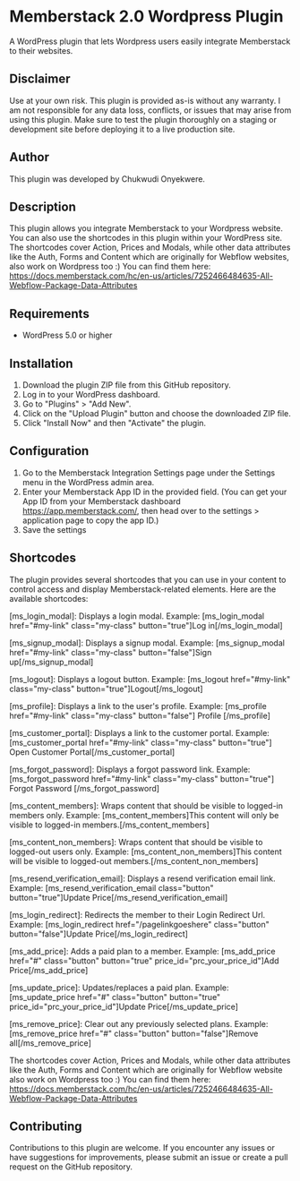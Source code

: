 # Memberstack 2.0 Wordpress Plugin

A WordPress plugin that lets Wordpress users easily integrate Memberstack to their websites.

## Disclaimer
Use at your own risk. This plugin is provided as-is without any warranty. I am not responsible for any data loss, conflicts, or issues that may arise from using this plugin. Make sure to test the plugin thoroughly on a staging or development site before deploying it to a live production site.

## Author
This plugin was developed by Chukwudi Onyekwere.

## Description

This plugin allows you integrate Memberstack to your Wordpress website. You can also use the shortcodes in this plugin within your WordPress site. The shortcodes cover Action, Prices and Modals, while other data attributes like the Auth, Forms and Content which are originally for Webflow websites, also work on Wordpress too :) You can find them here: https://docs.memberstack.com/hc/en-us/articles/7252466484635-All-Webflow-Package-Data-Attributes



## Requirements

- WordPress 5.0 or higher


## Installation

1. Download the plugin ZIP file from this GitHub repository.
2. Log in to your WordPress dashboard.
3. Go to "Plugins" > "Add New".
4. Click on the "Upload Plugin" button and choose the downloaded ZIP file.
5. Click "Install Now" and then "Activate" the plugin.

## Configuration

1. Go to the Memberstack Integration Settings page under the Settings menu in the WordPress admin area.
2. Enter your Memberstack App ID in the provided field. (You can get your App ID from your Memberstack dashboard https://app.memberstack.com/, then head over to the settings > application page to copy the app ID.)
3. Save the settings


## Shortcodes

The plugin provides several shortcodes that you can use in your content to control access and display Memberstack-related elements. Here are the available shortcodes:

   [ms_login_modal]: Displays a login modal. Example: [ms_login_modal href="#my-link" class="my-class" button="true"]Log in[/ms_login_modal]
   
   [ms_signup_modal]: Displays a signup modal. Example: [ms_signup_modal href="#my-link" class="my-class" button="false"]Sign up[/ms_signup_modal]
   
   [ms_logout]: Displays a logout button.  Example: [ms_logout href="#my-link" class="my-class" button="true"]Logout[/ms_logout]
   
   [ms_profile]: Displays a link to the user's profile. Example: [ms_profile href="#my-link" class="my-class" button="false"] Profile [/ms_profile]
   
   [ms_customer_portal]: Displays a link to the customer portal. Example: [ms_customer_portal href="#my-link" class="my-class" button="true"] Open Customer Portal[/ms_customer_portal]
   
   [ms_forgot_password]: Displays a forgot password link. Example: [ms_forgot_password href="#my-link" class="my-class" button="true"] Forgot Password [/ms_forgot_password]
   
   [ms_content_members]: Wraps content that should be visible to logged-in members only. Example: [ms_content_members]This content will only be visible to logged-in members.[/ms_content_members]
   
   [ms_content_non_members]: Wraps content that should be visible to logged-out users only. Example: [ms_content_non_members]This content will be visible to logged-out members.[/ms_content_non_members]
   
   [ms_resend_verification_email]: Displays a resend verification email link. Example: [ms_resend_verification_email class="button" button="true"]Update Price[/ms_resend_verification_email]
   
   [ms_login_redirect]: Redirects the member to their Login Redirect Url. Example: [ms_login_redirect href="/pagelinkgoeshere" class="button" button="false"]Update Price[/ms_login_redirect]
   
   [ms_add_price]: Adds a paid plan to a member. Example: [ms_add_price href="#" class="button" button="true" price_id="prc_your_price_id"]Add Price[/ms_add_price]
   
   [ms_update_price]: Updates/replaces a paid plan. Example: [ms_update_price href="#" class="button" button="true" price_id="prc_your_price_id"]Update Price[/ms_update_price]
   
   [ms_remove_price]: Clear out any previously selected plans. Example: [ms_remove_price href="#" class="button" button="false"]Remove all[/ms_remove_price]
   
   The shortcodes cover Action, Prices and Modals, while other data attributes like the Auth, Forms and Content which are originally for Webflow website also work on Wordpress too :) You can find them here: https://docs.memberstack.com/hc/en-us/articles/7252466484635-All-Webflow-Package-Data-Attributes

## Contributing

Contributions to this plugin are welcome. If you encounter any issues or have suggestions for improvements, please submit an issue or create a pull request on the GitHub repository. 
